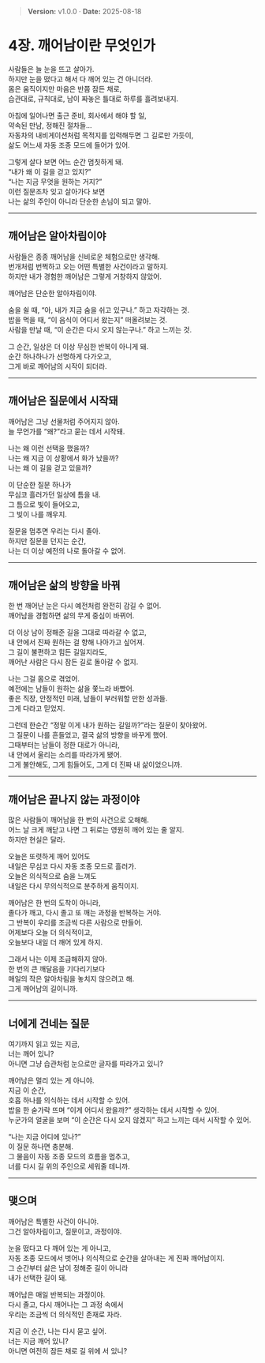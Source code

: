 > **Version:** v1.0.0 · **Date:** 2025-08-18

# 4장. 깨어남이란 무엇인가

사람들은 늘 눈을 뜨고 살아가.  
하지만 눈을 떴다고 해서 다 깨어 있는 건 아니더라.  
몸은 움직이지만 마음은 반쯤 잠든 채로,  
습관대로, 규칙대로, 남이 짜놓은 틀대로 하루를 흘려보내지.  

아침에 일어나면 출근 준비, 회사에서 해야 할 일,  
약속된 만남, 정해진 절차들…  
자동차의 내비게이션처럼 목적지를 입력해두면 그 길로만 가듯이,  
삶도 어느새 자동 조종 모드에 들어가 있어.  

그렇게 살다 보면 어느 순간 멈칫하게 돼.  
“내가 왜 이 길을 걷고 있지?”  
“나는 지금 무엇을 원하는 거지?”  
이런 질문조차 잊고 살아가다 보면  
나는 삶의 주인이 아니라 단순한 손님이 되고 말아.  

---

## 깨어남은 알아차림이야

사람들은 종종 깨어남을 신비로운 체험으로만 생각해.  
번개처럼 번쩍하고 오는 어떤 특별한 사건이라고 말하지.  
하지만 내가 경험한 깨어남은 그렇게 거창하지 않았어.  

깨어남은 단순한 알아차림이야.  

숨을 쉴 때, “아, 내가 지금 숨을 쉬고 있구나.” 하고 자각하는 것.  
밥을 먹을 때, “이 음식이 어디서 왔는지” 떠올려보는 것.  
사람을 만날 때, “이 순간은 다시 오지 않는구나.” 하고 느끼는 것.  

그 순간, 일상은 더 이상 무심한 반복이 아니게 돼.  
순간 하나하나가 선명하게 다가오고,  
그게 바로 깨어남의 시작이 되더라.  

---

## 깨어남은 질문에서 시작돼

깨어남은 그냥 선물처럼 주어지지 않아.  
늘 무언가를 “왜?”라고 묻는 데서 시작돼.  

나는 왜 이런 선택을 했을까?  
나는 왜 지금 이 상황에서 화가 났을까?  
나는 왜 이 길을 걷고 있을까?  

이 단순한 질문 하나가  
무심코 흘러가던 일상에 틈을 내.  
그 틈으로 빛이 들어오고,  
그 빛이 나를 깨우지.  

질문을 멈추면 우리는 다시 졸아.  
하지만 질문을 던지는 순간,  
나는 더 이상 예전의 나로 돌아갈 수 없어.  

---

## 깨어남은 삶의 방향을 바꿔

한 번 깨어난 눈은 다시 예전처럼 완전히 감길 수 없어.  
깨어남을 경험하면 삶의 무게 중심이 바뀌어.  

더 이상 남이 정해준 길을 그대로 따라갈 수 없고,  
내 안에서 진짜 원하는 걸 향해 나아가고 싶어져.  
그 길이 불편하고 힘든 길일지라도,  
깨어난 사람은 다시 잠든 길로 돌아갈 수 없지.  

나는 그걸 몸으로 겪었어.  
예전에는 남들이 원하는 삶을 쫓느라 바빴어.  
좋은 직장, 안정적인 미래, 남들이 부러워할 만한 성과들.  
그게 다라고 믿었지.  

그런데 한순간 “정말 이게 내가 원하는 길일까?”라는 질문이 찾아왔어.  
그 질문이 나를 흔들었고, 결국 삶의 방향을 바꾸게 했어.  
그때부터는 남들이 정한 대로가 아니라,  
내 안에서 울리는 소리를 따라가게 됐어.  
그게 불안해도, 그게 힘들어도, 그게 더 진짜 내 삶이었으니까.  

---

## 깨어남은 끝나지 않는 과정이야

많은 사람들이 깨어남을 한 번의 사건으로 오해해.  
어느 날 크게 깨닫고 나면 그 뒤로는 영원히 깨어 있는 줄 알지.  
하지만 현실은 달라.  

오늘은 또렷하게 깨어 있어도  
내일은 무심코 다시 자동 조종 모드로 흘러가.  
오늘은 의식적으로 숨을 느껴도  
내일은 다시 무의식적으로 분주하게 움직이지.  

깨어남은 한 번의 도착이 아니라,  
졸다가 깨고, 다시 졸고 또 깨는 과정을 반복하는 거야.  
그 반복이 우리를 조금씩 다른 사람으로 만들어.  
어제보다 오늘 더 의식적이고,  
오늘보다 내일 더 깨어 있게 하지.  

그래서 나는 이제 조급해하지 않아.  
한 번의 큰 깨달음을 기다리기보다  
매일의 작은 알아차림을 놓치지 않으려고 해.  
그게 깨어남의 길이니까.  

---

## 너에게 건네는 질문

여기까지 읽고 있는 지금,  
너는 깨어 있니?  
아니면 그냥 습관처럼 눈으로만 글자를 따라가고 있니?  

깨어남은 멀리 있는 게 아니야.  
지금 이 순간,  
호흡 하나를 의식하는 데서 시작할 수 있어.  
밥을 한 숟가락 뜨며 “이게 어디서 왔을까?” 생각하는 데서 시작할 수 있어.  
누군가의 얼굴을 보며 “이 순간은 다시 오지 않겠지” 하고 느끼는 데서 시작할 수 있어.  

“나는 지금 어디에 있나?”  
이 질문 하나면 충분해.  
그 물음이 자동 조종 모드의 흐름을 멈추고,  
너를 다시 길 위의 주인으로 세워줄 테니까.  

---

## 맺으며

깨어남은 특별한 사건이 아니야.  
그건 알아차림이고, 질문이고, 과정이야.  

눈을 떴다고 다 깨어 있는 게 아니고,  
자동 조종 모드에서 벗어나 의식적으로 순간을 살아내는 게 진짜 깨어남이지.  
그 순간부터 삶은 남이 정해준 길이 아니라  
내가 선택한 길이 돼.  

깨어남은 매일 반복되는 과정이야.  
다시 졸고, 다시 깨어나는 그 과정 속에서  
우리는 조금씩 더 의식적인 존재로 자라.  

지금 이 순간, 나는 다시 묻고 싶어.  
너는 지금 깨어 있니?  
아니면 여전히 잠든 채로 길 위에 서 있니?  
    
    
    
    
    